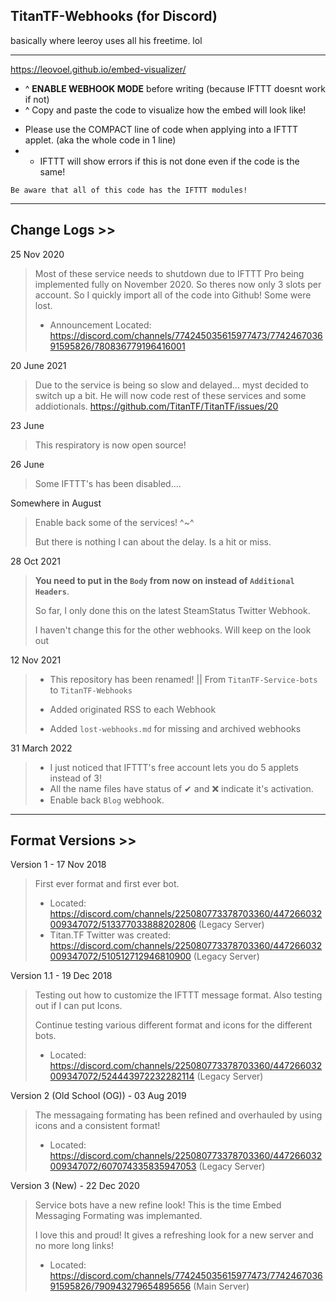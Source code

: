## TitanTF-Webhooks (for Discord)
basically where leeroy uses all his freetime. lol

---
https://leovoel.github.io/embed-visualizer/

* ^ **ENABLE WEBHOOK MODE** before writing (because IFTTT doesnt work if not)
* ^ Copy and paste the code to visualize how the embed will look like!

- Please use the COMPACT line of code when applying into a IFTTT applet. (aka the whole code in 1 line)
- - IFTTT will show errors if this is not done even if the code is the same!

```Be aware that all of this code has the IFTTT modules!```


---
## Change Logs >>

25 Nov 2020
> Most of these service needs to shutdown due to IFTTT Pro being implemented fully on November 2020.
> So theres now only 3 slots per account. So I quickly import all of the code into Github! Some were lost.
> - Announcement Located: https://discord.com/channels/774245035615977473/774246703691595826/780836779196416001

20 June 2021
> Due to the service is being so slow and delayed... myst decided to switch up a bit.
He will now code rest of these services and some addiotionals.
https://github.com/TitanTF/TitanTF/issues/20

23 June
> This respiratory is now open source!

26 June
> Some IFTTT's has been disabled.... 

Somewhere in August
> Enable back some of the services! ^~^
> 
> But there is nothing I can about the delay. Is a hit or miss.

28 Oct 2021
> **You need to put in the `Body` from now on instead of `Additional Headers`**. 
> 
> So far, I only done this on the latest SteamStatus Twitter Webhook.
> 
> I haven't change this for the other webhooks. Will keep on the look out

12 Nov 2021
> - This repository has been renamed! || From `TitanTF-Service-bots` to `TitanTF-Webhooks`
>
> - Added originated RSS to each Webhook
> 
> - Added `lost-webhooks.md` for missing and archived webhooks

31 March 2022
> - I just noticed that IFTTT's free account lets you do 5 applets instead of 3!
> - All the name files have status of ✔ and ❌ indicate it's activation.
> - Enable back `Blog` webhook.

---
## Format Versions >>

Version 1 - 17 Nov 2018
> First ever format and first ever bot.
> - Located: https://discord.com/channels/225080773378703360/447266032009347072/513377033888202806 (Legacy Server)
> - Titan.TF Twitter was created: https://discord.com/channels/225080773378703360/447266032009347072/510512712946810900 (Legacy Server)

Version 1.1 - 19 Dec 2018
> Testing out how to customize the IFTTT message format. Also testing out if I can put Icons.
>
> Continue testing various different format and icons for the different bots.
> - Located: https://discord.com/channels/225080773378703360/447266032009347072/524443972232282114 (Legacy Server)

Version 2 (Old School (OG)) - 03 Aug 2019
> The messagaing formating has been refined and overhauled by using icons and a consistent format!
> - Located: https://discord.com/channels/225080773378703360/447266032009347072/607074335835947053 (Legacy Server)

Version 3 (New) - 22 Dec 2020
> Service bots have a new refine look! This is the time Embed Messaging Formating was implemanted.
> 
> I love this and proud! It gives a refreshing look for a new server and no more long links!
> 
> - Located: https://discord.com/channels/774245035615977473/774246703691595826/790943279654895656 (Main Server) 

